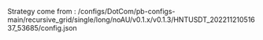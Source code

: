 Strategy come from : /configs/DotCom/pb-configs-main/recursive_grid/single/long/noAU/v0.1.x/v0.1.3/HNTUSDT_20221121051637_53685/config.json